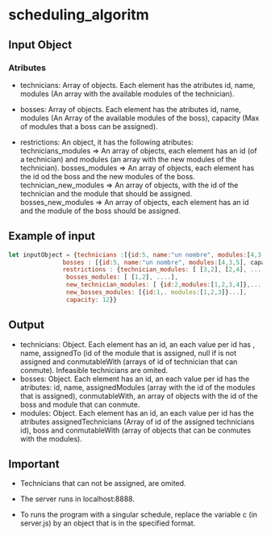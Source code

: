 # scheduling_algoritm

## Input Object

### Atributes

* technicians:  Array of objects. Each element has the atributes id, name, modules (An array with the available modules of the technician).

* bosses: Array of objects. Each element has the atributes id, name, modules (An Array of the available modules of the boss), capacity (Max of modules that a boss can be assigned).

* restrictions: An object, it has the following atributes: technicians_modules => An array of objects, each element has an id (of a technician) and modules (an array with the new modules of the technician). bosses_modules => An array of objects, each element has the id od the boss and the new modules of the boss. technician_new_modules => An array of objects, with the id of the technician and the module that should be assigned. bosses_new_modules => An array of objects, each element has an id and the module of the boss should be assigned.


## Example of input

```javascript
let inputObject = {technicians :[{id:5, name:"un nombre", modules:[4,3,5]},...],
               bosses : [{id:5, name:"un nombre", modules:[4,3,5], capacity = 2},...],
               restrictions : {technician_modules: [ [3,2], [2,4], ... ]
                bosses_modules: [ [1,2], ....],
                new_technician_modules: [ {id:2,modules:[1,2,3,4]},... ]
                new_bosses_modules: [{id:1,. modules:[1,2,3]}...],
                capacity: 12}}
```

## Output

* technicians: Object. Each element has an id, an each value per id has , name, assignedTo (id of the module that is assigned, null if is not assigned and conmutableWith (arrays of id of technician that can conmute). Infeasible technicians are omited.
* bosses: Object. Each element has an id, an each value per id has the atributes: id, name, assignedModules (array with the id of the modules that is assigned), conmutableWith, an array of objects with the id of the boss and module that can conmute.
* modules: Object. Each element has an id, an each value per id has the atributes assignedTechnicians (Array of id of the assigned technicians id), boss and conmutableWith (array of objects that can be conmutes with the modules).

## Important

* Technicians that can not be assigned, are omited.

* The server runs in localhost:8888.

* To runs the program with a singular schedule, replace the variable c (in server.js) by an object that is in the specified format.
